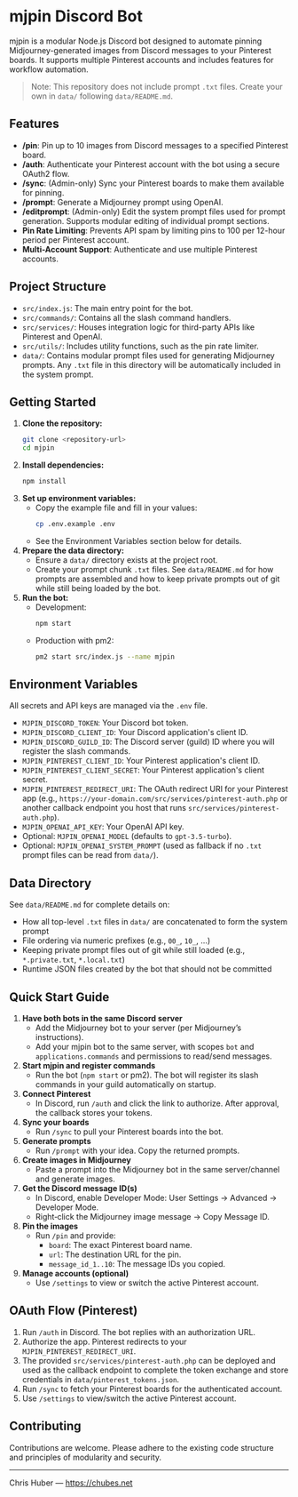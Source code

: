 # mjpin Discord Bot

mjpin is a modular Node.js Discord bot designed to automate pinning Midjourney-generated images from Discord messages to your Pinterest boards. It supports multiple Pinterest accounts and includes features for workflow automation.

> Note: This repository does not include prompt `.txt` files. Create your own in `data/` following `data/README.md`.

## Features
- **/pin**: Pin up to 10 images from Discord messages to a specified Pinterest board.
- **/auth**: Authenticate your Pinterest account with the bot using a secure OAuth2 flow.
- **/sync**: (Admin-only) Sync your Pinterest boards to make them available for pinning.
- **/prompt**: Generate a Midjourney prompt using OpenAI.
- **/editprompt**: (Admin-only) Edit the system prompt files used for prompt generation. Supports modular editing of individual prompt sections.
- **Pin Rate Limiting**: Prevents API spam by limiting pins to 100 per 12-hour period per Pinterest account.
- **Multi-Account Support**: Authenticate and use multiple Pinterest accounts.

## Project Structure
- `src/index.js`: The main entry point for the bot.
- `src/commands/`: Contains all the slash command handlers.
- `src/services/`: Houses integration logic for third-party APIs like Pinterest and OpenAI.
- `src/utils/`: Includes utility functions, such as the pin rate limiter.
- `data/`: Contains modular prompt files used for generating Midjourney prompts. Any `.txt` file in this directory will be automatically included in the system prompt.

## Getting Started
1. **Clone the repository:**
   ```bash
   git clone <repository-url>
   cd mjpin
   ```
2. **Install dependencies:**
   ```bash
   npm install
   ```
3. **Set up environment variables:**
   - Copy the example file and fill in your values:
     ```bash
     cp .env.example .env
     ```
   - See the Environment Variables section below for details.
4. **Prepare the data directory:**
   - Ensure a `data/` directory exists at the project root.
   - Create your prompt chunk `.txt` files. See `data/README.md` for how prompts are assembled and how to keep private prompts out of git while still being loaded by the bot.
5. **Run the bot:**
   - Development:
     ```bash
     npm start
     ```
   - Production with pm2:
     ```bash
     pm2 start src/index.js --name mjpin
     ```

## Environment Variables
All secrets and API keys are managed via the `.env` file.

- `MJPIN_DISCORD_TOKEN`: Your Discord bot token.
- `MJPIN_DISCORD_CLIENT_ID`: Your Discord application's client ID.
- `MJPIN_DISCORD_GUILD_ID`: The Discord server (guild) ID where you will register the slash commands.
- `MJPIN_PINTEREST_CLIENT_ID`: Your Pinterest application's client ID.
- `MJPIN_PINTEREST_CLIENT_SECRET`: Your Pinterest application's client secret.
- `MJPIN_PINTEREST_REDIRECT_URI`: The OAuth redirect URI for your Pinterest app (e.g., `https://your-domain.com/src/services/pinterest-auth.php` or another callback endpoint you host that runs `src/services/pinterest-auth.php`).
- `MJPIN_OPENAI_API_KEY`: Your OpenAI API key.
- Optional: `MJPIN_OPENAI_MODEL` (defaults to `gpt-3.5-turbo`).
- Optional: `MJPIN_OPENAI_SYSTEM_PROMPT` (used as fallback if no `.txt` prompt files can be read from `data/`).

## Data Directory
See `data/README.md` for complete details on:
- How all top-level `.txt` files in `data/` are concatenated to form the system prompt
- File ordering via numeric prefixes (e.g., `00_`, `10_`, ...)
- Keeping private prompt files out of git while still loaded (e.g., `*.private.txt`, `*.local.txt`)
- Runtime JSON files created by the bot that should not be committed

## Quick Start Guide
1. **Have both bots in the same Discord server**
   - Add the Midjourney bot to your server (per Midjourney’s instructions).
   - Add your mjpin bot to the same server, with scopes `bot` and `applications.commands` and permissions to read/send messages.
2. **Start mjpin and register commands**
   - Run the bot (`npm start` or pm2). The bot will register its slash commands in your guild automatically on startup.
3. **Connect Pinterest**
   - In Discord, run `/auth` and click the link to authorize. After approval, the callback stores your tokens.
4. **Sync your boards**
   - Run `/sync` to pull your Pinterest boards into the bot.
5. **Generate prompts**
   - Run `/prompt` with your idea. Copy the returned prompts.
6. **Create images in Midjourney**
   - Paste a prompt into the Midjourney bot in the same server/channel and generate images.
7. **Get the Discord message ID(s)**
   - In Discord, enable Developer Mode: User Settings → Advanced → Developer Mode.
   - Right‑click the Midjourney image message → Copy Message ID.
8. **Pin the images**
   - Run `/pin` and provide:
     - `board`: The exact Pinterest board name.
     - `url`: The destination URL for the pin.
     - `message_id_1..10`: The message IDs you copied.
9. **Manage accounts (optional)**
   - Use `/settings` to view or switch the active Pinterest account.

## OAuth Flow (Pinterest)
1. Run `/auth` in Discord. The bot replies with an authorization URL.
2. Authorize the app. Pinterest redirects to your `MJPIN_PINTEREST_REDIRECT_URI`.
3. The provided `src/services/pinterest-auth.php` can be deployed and used as the callback endpoint to complete the token exchange and store credentials in `data/pinterest_tokens.json`.
4. Run `/sync` to fetch your Pinterest boards for the authenticated account.
5. Use `/settings` to view/switch the active Pinterest account.

## Contributing
Contributions are welcome. Please adhere to the existing code structure and principles of modularity and security.

---
Chris Huber — https://chubes.net
